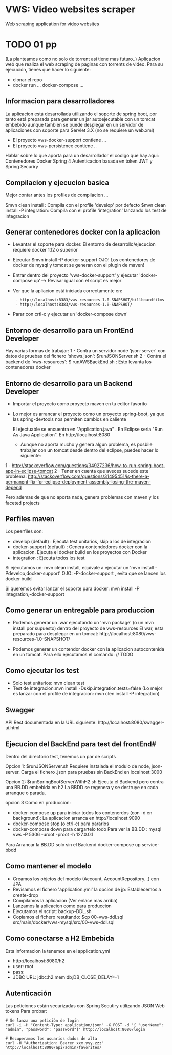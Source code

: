 # VWS: Video websites scraper #

Web scraping application for video websites
# TODO 01 pp

(La planteamos como no solo de torrent asi tiene mas futuro..) Aplicacion web que realiza el web scraping de paginas con torrents de video.
Para su ejecución, tienes que hacer lo siguiente:
- clonar el repo
- docker run ... docker-compose ...

## Informacion para desarrolladores ##
La aplicacion está desarrollada utilizando el soporte de spring boot, por tanto
está preparada para generar un jar autoejecutable con un tomcat
embebido aunque tambien se puede desplegar en un servidor de aplicaciones con soporte
para Servlet 3.X (no se requiere un web.xml)

* El proyecto vws-docker-support contiene ...
* El proyecto vws-persistence contiene ..

Hablar sobre lo que aporta para un desarrollador el codigo que hay aqui:
Contenedores Docker
Spring 4
Autenticacion basada en token JWT y Spring Securiry

## Compilacion y ejecucion basica  ##

Mejor contar antes los profiles de compilacion ...

$mvn clean install : Compila con el profile 'develop' por defecto
$mvn clean install -P integration: Compila con el profile 'integration' lanzando los test de integracion

## Generar contenedores docker con la aplicacion ##
 * Levantar el soporte para docker. El entorno de desarrollo/ejecucion
   requiere docker 1.12 o superior
 * Ejecutar $mvn install -P docker-support  OJO! Los contenedores de docker de mysql y tomcat se generan con el plugin de maven!

 * Entrar dentro del proyecto 'vws-docker-support' y ejecutar 'docker-compose up'--> Revisar igual con el script es mejor
 * Ver que la apliacion está iniciada correctamente en:

		- http://localhost:8383/vws-resources-1.0-SNAPSHOT/billboardfilms
		- http://localhost:8383/vws-resources-1.0-SNAPSHOT/

 * Parar con crtl-c y ejecutar un 'docker-compose down'

## Entorno de desarrollo para un FrontEnd Developer ##
Hay varias formas de trabajar:
1 - Contra un servidor node 'json-server' con datos de pruebas del fichero 'shows.json': $runJSONServer.sh
2 - Contra el backend de 'vws-resources': $ runAWSBackEnd.sh : Esto levanta los contenedores docker

## Entorno de desarrollo para un Backend Developer ##

 * Importar el proyecto como proyecto maven en tu editor favorito

 * Lo mejor es arrancar el proyecto como un proyecto spring-boot, ya que las
   spring-devtools nos permiten cambios en caliente

   El ejectuable se encuentra en "Application.java" .
   En Eclipse seria "Run As Java Application".
   En http://localhost:8080

   * Aunque no aporta mucho y genera algun problema, es posbile trabajar
   con un tomcat desde dentro del eclipse, puedes hacer lo siguiente:

 1 - http://stackoverflow.com/questions/34927236/how-to-run-spring-boot-app-in-eclipse-tomcat
 2 - Tener en cuenta que aveces sucede este problema:
 	http://stackoverflow.com/questions/31495451/is-there-a-permanent-fix-for-eclipse-deployment-assembly-losing-the-maven-depend

  Pero ademas de que no aporta nada, genera problemas con maven y los faceted projects

## Perfiles maven  ##

Los peerfiles son:
- develop (default) : Ejecuta test unitarios, skip a los de integracion
- docker-support (default) : Genera contendedores docker con la aplicacion. Ejecuta el docker build en los proyectos con Docker
- integration : Ejecuta todos los test

Si ejecutamos un: mvn clean install, equivale a ejecutar un 'mvn install -Pdevelop,docker-support'
OJO: -P-docker-support , evita que se lancen los docker build

Si queremos evitar lanzar el soporte para docker: mvn install -P integration,-docker-support

## Como generar un entregable para produccion  ##

 * Podemos generar un .war ejecutando un 'mvn package' (o un mvn install por supuesto)
  dentro del proyecto de vws-resources
  El war, esta preparado para desplegar en un tomcat:
  http://localhost:8080/vws-resources-1.0-SNAPSHOT/

 * Podemos generar un contendor docker con la aplicacion autocontenida en un tomcat.
 Para ello ejecutamos el comando: // TODO


## Como ejecutar los test

* Solo test unitarios: mvn clean test
* Test de integracion:mvn install -Dskip.integration.tests=false (Lo mejor es lanzar con el profile de integracion: mvn clen install -P integration)


## Swagger  ##
API Rest documentada en la URL siguiente: http://localhost:8080/swagger-ui.html

## Ejecucion del BackEnd para test del frontEnd#
Dentro del directorio test, tenemos un par de scripts

Opcion 1:  $runJSONServer.sh
  Requiere instalada el modulo de node, json-server. Carga el fichero .json para pruebas sin BackEnd en localhost:3000

Opcion 2: $runSpringBootServerWithH2.sh
  Ejecuta el Backend pero contra una BB.DD embebida en h2
  La BBDD se regenera y se destruye en cada arranque o parada.

opcion 3 Como en produccion:
  - docker-compose up para iniciar todos los contenerdos (con -d en background): La aplicacion arranca en http://localhost:9090
  - docker-compose stop (o ctrl-c) para pararlos
  - docker-compose down para cargartelo todo
  Para ver la BB.DD :
     mysql vws -P 5306 -uroot -proot -h 127.0.0.1

Para Arrancar la BB.DD solo sin el Backend
    docker-compose up service-bbdd


## Como mantener el modelo ##
- Creamos los objetos del modelo (Account, AccountRepository...) con JPA
- Revisamos el fichero 'application.yml' la opcion de jp: Establecemos a create-drop
- Compilamos la aplicacion (Ver enlace mas arriba)
- Lanzamos la aplicacion como para produccion
- Ejecutamos el script: backup-DDL.sh
- Copiamos el fichero resultando: $cp 00-vws-ddl.sql src/main/docker/vws-mysql/src/00-vws-ddl.sql

## Como conectarse a H2 Embebida ##

Esta informacion la tenemos en el application.yml

- http://localhost:8080/h2
- user: root
- pass:
- JDBC URL: jdbc:h2:mem:db;DB_CLOSE_DELAY=-1

## Autenticación ##
Las peticiones están securizadas con Spring Secutiry utilizando JSON Web tokens
Para probar:

    # Se lanza una petición de login
    curl -i -H "Content-Type: application/json" -X POST -d '{ "userName": "admin", "password": "password"}' http://localhost:8080/login

    # Recuperamos los usuarios dados de alta
    curl -H "Authorization: Bearer xxx.yyy.zzz"  http://localhost:8080/api/admin/favorites/



